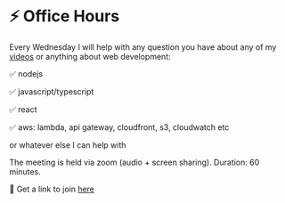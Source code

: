 # ⚡️ Office Hours

Every Wednesday I will help with any question you have about any of my [videos](https://www.youtube.com/bitesizeacademy) or anything about web development:

✅ nodejs

✅ javascript/typescript

✅ react

✅ aws: lambda, api gateway, cloudfront, s3, cloudwatch etc


or whatever else I can help with

The meeting is held via zoom (audio + screen sharing). Duration: 60 minutes.

🚀 Get a link to join [here](https://docs.google.com/forms/d/e/1FAIpQLSfivohj2NI_B-1Pii_w4otPiEBgIq78xZjOd3iprD1c9XYs5A/viewform)

